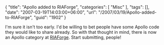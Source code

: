 {
	"title": "Apollo added to RIAForge",
	"categories": [
		"Misc"
	],
	"tags": [],
	"date": "2007-03-19T14:03:00+06:00",
	"url": "/2007/03/19/Apollo-added-to-RIAForge",
	"guid": "1902"
}

I'm sure it isn't too early. I'd be willing to bet people have some Apollo code they would like to share already. So with that thought in mind, there is now an Apollo category at <a href="http://www.riaforge.org">RIAForge</a>. Start submitting, people!